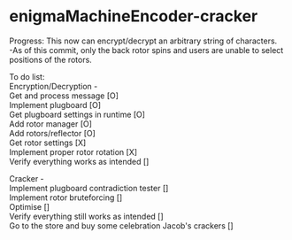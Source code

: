 # enigmaMachineEncoder-cracker
Progress: This now can encrypt/decrypt an arbitrary string of characters.  
-As of this commit, only the back rotor spins and users are unable to select positions of the rotors.

To do list:  
Encryption/Decryption -  
Get and process message [O]  
Implement plugboard [O]  
Get plugboard settings in runtime [O]  
Add rotor manager [O]  
Add rotors/reflector [O]  
Get rotor settings [X]  
Implement proper rotor rotation [X]    
Verify everything works as intended []  
  
Cracker -  
Implement plugboard contradiction tester []  
Implement rotor bruteforcing []  
Optimise []  
Verify everything still works as intended []  
Go to the store and buy some celebration Jacob's crackers []  